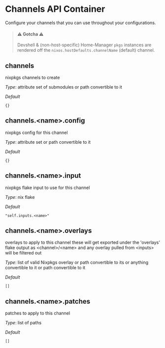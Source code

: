 # Channels API Container

Configure your channels that you can use throughout your configurations.

> #### ⚠ Gotcha ⚠
>
> Devshell & (non-host-specific) Home-Manager `pkgs` instances are rendered off the
> `nixos.hostDefaults.channelName` (default) channel.

## channels

nixpkgs channels to create

_*Type*_:
attribute set of submodules or path convertible to it

_*Default*_

```
{}
```

## channels.\<name\>.config

nixpkgs config for this channel

_*Type*_:
attribute set or path convertible to it

_*Default*_

```
{}
```

## channels.\<name\>.input

nixpkgs flake input to use for this channel

_*Type*_:
nix flake

_*Default*_

```
"self.inputs.<name>"
```

## channels.\<name\>.overlays

overlays to apply to this channel
these will get exported under the 'overlays' flake output
as \<channel\>/\<name\> and any overlay pulled from \<inputs\>
will be filtered out

_*Type*_:
list of valid Nixpkgs overlay or path convertible to its or anything convertible to it or path convertible to it

_*Default*_

```
[]
```

## channels.\<name\>.patches

patches to apply to this channel

_*Type*_:
list of paths

_*Default*_

```
[]
```
